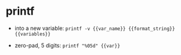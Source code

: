 # printf

- into a new variable:
`printf -v {{var_name}} {{format_string}} {{variables}}`

- zero-pad, 5 digits:
`printf "%05d" {{var}}`
